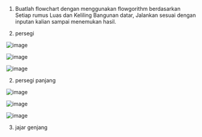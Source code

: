1. Buatlah flowchart dengan menggunakan flowgorithm berdasarkan Setiap rumus Luas dan 
Keliling Bangunan datar, Jalankan sesuai dengan inputan kalian sampai menemukan hasil.

1. persegi

![image](https://user-images.githubusercontent.com/93025147/139858079-ae294a8f-ba07-476a-8cf5-4315a92ebe6f.png)

![image](https://user-images.githubusercontent.com/93025147/139858168-2e8e86ff-13f7-42d2-8fa1-6a9f5d3fea93.png)

![image](https://user-images.githubusercontent.com/93025147/139858507-98137f3a-a63b-4569-a521-719d6649f14a.png)

2. persegi panjang

![image](https://user-images.githubusercontent.com/93025147/139859677-93de99b4-eacb-4851-8039-62302f8ec738.png)

![image](https://user-images.githubusercontent.com/93025147/139859744-ea839440-e336-4601-8fe4-faaf00514738.png)

![image](https://user-images.githubusercontent.com/93025147/139859965-e37ec110-9316-45e2-b24f-723220c5d333.png)

3. jajar genjang

